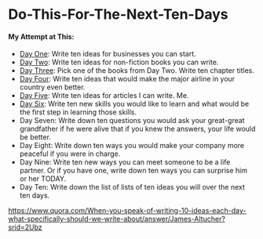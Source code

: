 # Do-This-For-The-Next-Ten-Days
#### My Attempt at This:
* <a href='https://github.com/joshpierro/Do-This-For-The-Next-Ten-Days/blob/master/Day%20One.md'>Day One</a>: Write ten ideas for businesses you can start.
* <a href='https://github.com/joshpierro/Do-This-For-The-Next-Ten-Days/blob/master/Day%20Two.md'>Day Two</a>: Write ten ideas for non-fiction books you can write.
* <a href='https://github.com/joshpierro/Do-This-For-The-Next-Ten-Days/blob/master/Day%20Three.md'>Day Three</a>: Pick one of the books from Day Two. Write ten chapter titles.
* <a href='https://github.com/joshpierro/Do-This-For-The-Next-Ten-Days/blob/master/Day%20Four.md'>Day Four</a>: Write ten ideas that would make the major airline in your country even better.
* <a href='https://github.com/joshpierro/Do-This-For-The-Next-Ten-Days/blob/master/Day%20Five.md'> Day Five</a>: Write ten ideas for articles I can write. Me.
* <a href='https://github.com/joshpierro/Do-This-For-The-Next-Ten-Days/blob/master/Day%20Six.md'>Day Six</a>: Write ten new skills you would like to learn and what would be the first step in learning those skills.
* Day Seven: Write down ten questions you would ask your great-great grandfather if he were alive that if you knew the answers, your life would be better.
* Day Eight: Write down ten ways you would make your company more peaceful if you were in charge.
* Day Nine: Write ten new ways you can meet someone to be a life partner. Or if you have one, write down ten ways you can surprise him or her TODAY.
* Day Ten: Write down the list of lists of ten ideas you will over the next ten days.

https://www.quora.com/When-you-speak-of-writing-10-ideas-each-day-what-specifically-should-we-write-about/answer/James-Altucher?srid=2Ubz
